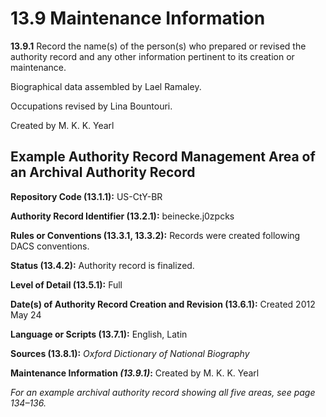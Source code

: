 # 13.9 Maintenance Information

**13.9.1** Record the name(s) of the person(s) who prepared or revised the authority record and any other information pertinent to its creation or maintenance.

Biographical data assembled by Lael Ramaley.

Occupations revised by Lina Bountouri.

Created by M. K. K. Yearl

## Example Authority Record Management Area of an Archival Authority Record

**Repository Code (13.1.1):** US-CtY-BR

**Authority Record Identifier (13.2.1):** beinecke.j0zpcks

**Rules or Conventions (13.3.1, 13.3.2):** Records were created following DACS conventions.

**Status (13.4.2):** Authority record is finalized.

**Level of Detail (13.5.1):** Full

**Date(s) of Authority Record Creation and Revision (13.6.1):** Created 2012 May 24

**Language or Scripts (13.7.1):** English, Latin

**Sources (13.8.1):** _Oxford Dictionary of National Biography_

**Maintenance Information _(13.9.1)_:** Created by M. K. K. Yearl

_For an example archival authority record showing all five areas, see page 134–136._
